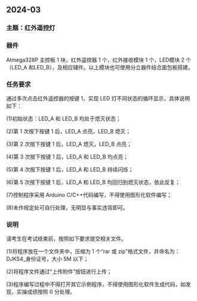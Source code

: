 ## 2024-03

### 主题：红外遥控灯

### 器件

Atmega328P 主控板 1 块，红外遥控器 1 个，红外接收模块 1 个，LED模块 2 个（LED_A 和LED_B），及相应辅件。以上模块也可使用分立器件结合面包板搭建。

### 任务要求

通过多次点击红外遥控器的按键 1，实现 LED 灯不同状态的循环显示，具体说明如下：

(1)初始状态：LED_A 和 LED_B 均处于熄灭状态；

(2)第 1 次按下按键 1 后，LED_A 点亮，LED_B 熄灭；

(3)第 2 次按下按键 1 后，LED_A 熄灭，LED_B 点亮；

(4)第 3 次按下按键 1 后，LED_A 和 LED_B 均点亮；

(5)第 4 次按下按键 1 后，LED_A 和 LED_B 持续闪烁；

(6)第 5 次按下按键 1 后，LED_A 和 LED_B 均回归到熄灭状态，依此反复；

(7)控制程序采用 Arduino C/C++代码编写，不得使用图形化软件编写；

(8)未作规定处可自行处理，无明显与事实违背即可。

### 说明

请考生在考试结束前，按照如下要求提交相关文件。

(1)将程序放在一个文件夹中，压缩为 1 个“rar 或 zip”格式文件，并命名为：DJKS4_身份证号，大小 5M 以下；

(2)将程序文件通过“上传附件”按钮进行上传；

(3)程序编写过程中不得打开其它示例程序，不得使用图形化软件生成代码，如发现，实操成绩按照 0 分处理。
